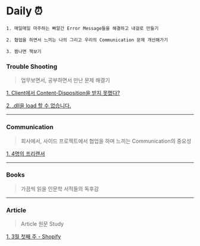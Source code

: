 # Daily :alarm_clock:

`1. 매일매일 마주하는 빠알간 Error Message들을 해결하고 내걸로 만들기`

`2. 협업을 하면서 느끼는 나의 그리고 우리의 Communication 문제 개선해가기`

`3. 짬나면 책보기`

### Trouble Shooting

> 업무보면서, 공부하면서 만난 문제 해결기

[1. Client에서 Content-Disposition을 받지 못했다?](./TroubleShooting/cors-content-disposition.md)

[2. .dll을 load 할 수 없습니다.](./TroubleShooting/cannot-load-dll.md)

---

### Communication

> 회사에서, 사이드 프로젝트에서 협업을 하며 느끼는 Communication의 중요성

[1. 4명의 프리랜서](./Communication/4freelancers.md)

---

### Books

> 가끔씩 읽을 인문학 서적들의 독후감

---

### Article

> Article 원문 Study

[1. 3월 첫째 주 - Shopify](./Article/Shopify_20210301.md)
